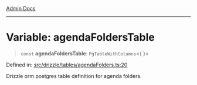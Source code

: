 [Admin Docs](/)

***

# Variable: agendaFoldersTable

> `const` **agendaFoldersTable**: `PgTableWithColumns`\<\{ \}\>

Defined in: [src/drizzle/tables/agendaFolders.ts:20](https://github.com/Sourya07/talawa-api/blob/cfbd515d04ffba748b09232a33807f1845dd1878/src/drizzle/tables/agendaFolders.ts#L20)

Drizzle orm postgres table definition for agenda folders.

